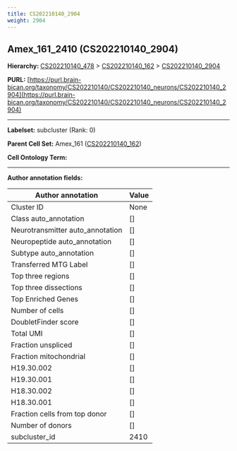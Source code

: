 ```yaml
---
title: CS202210140_2904
weight: 2904
---
```

## Amex_161_2410 (CS202210140_2904)
<b>Hierarchy: </b>
[CS202210140_478](../CS202210140_478) >
[CS202210140_162](../CS202210140_162) >
[CS202210140_2904](../CS202210140_2904)

**PURL:** [https://purl.brain-bican.org/taxonomy/CS202210140/CS202210140_neurons/CS202210140_2904](https://purl.brain-bican.org/taxonomy/CS202210140/CS202210140_neurons/CS202210140_2904)

---


**Labelset:** subcluster (Rank: 0)

**Parent Cell Set:** Amex_161 ([CS202210140_162](../CS202210140_162))



**Cell Ontology Term:** 

[MARKER GENES.]: #


---

[TRANSFERRED ANNOTATIONS.]: #


[AUTHOR ANNOTATION FIELDS.]: #


**Author annotation fields:**

| Author annotation | Value |
|-------------------|-------|
|Cluster ID|None|
|Class auto_annotation|[]|
|Neurotransmitter auto_annotation|[]|
|Neuropeptide auto_annotation|[]|
|Subtype auto_annotation|[]|
|Transferred MTG Label|[]|
|Top three regions|[]|
|Top three dissections|[]|
|Top Enriched Genes|[]|
|Number of cells|[]|
|DoubletFinder score|[]|
|Total UMI|[]|
|Fraction unspliced|[]|
|Fraction mitochondrial|[]|
|H19.30.002|[]|
|H19.30.001|[]|
|H18.30.002|[]|
|H18.30.001|[]|
|Fraction cells from top donor|[]|
|Number of donors|[]|
|subcluster_id|2410|
